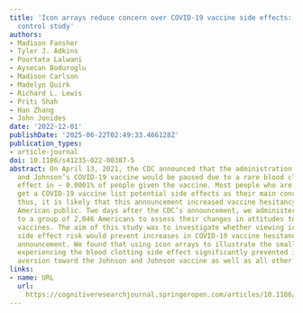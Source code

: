 ```yaml
---
title: 'Icon arrays reduce concern over COVID-19 vaccine side effects: a randomized
  control study'
authors:
- Madison Fansher
- Tyler J. Adkins
- Poortata Lalwani
- Aysecan Boduroglu
- Madison Carlson
- Madelyn Quirk
- Richard L. Lewis
- Priti Shah
- Han Zhang
- John Jonides
date: '2022-12-01'
publishDate: '2025-06-22T02:49:33.466128Z'
publication_types:
- article-journal
doi: 10.1186/s41235-022-00387-5
abstract: On April 13, 2021, the CDC announced that the administration of Johnson
  and Johnson’s COVID-19 vaccine would be paused due to a rare blood clotting side
  effect in ~ 0.0001% of people given the vaccine. Most people who are hesitant to
  get a COVID-19 vaccine list potential side effects as their main concern (PEW, 2021);
  thus, it is likely that this announcement increased vaccine hesitancy among the
  American public. Two days after the CDC’s announcement, we administered a survey
  to a group of 2,046 Americans to assess their changes in attitudes toward COVID19
  vaccines. The aim of this study was to investigate whether viewing icon arrays of
  side effect risk would prevent increases in COVID-19 vaccine hesitancy due to the
  announcement. We found that using icon arrays to illustrate the small chance of
  experiencing the blood clotting side effect significantly prevented increases in
  aversion toward the Johnson and Johnson vaccine as well as all other COVID-19 vaccines.
links:
- name: URL
  url: 
    https://cognitiveresearchjournal.springeropen.com/articles/10.1186/s41235-022-00387-5
---
```

